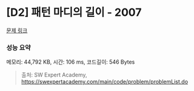 # [D2] 패턴 마디의 길이 - 2007 

[문제 링크](https://swexpertacademy.com/main/code/problem/problemDetail.do?contestProbId=AV5P1kNKAl8DFAUq) 

### 성능 요약

메모리: 44,792 KB, 시간: 106 ms, 코드길이: 546 Bytes



> 출처: SW Expert Academy, https://swexpertacademy.com/main/code/problem/problemList.do
